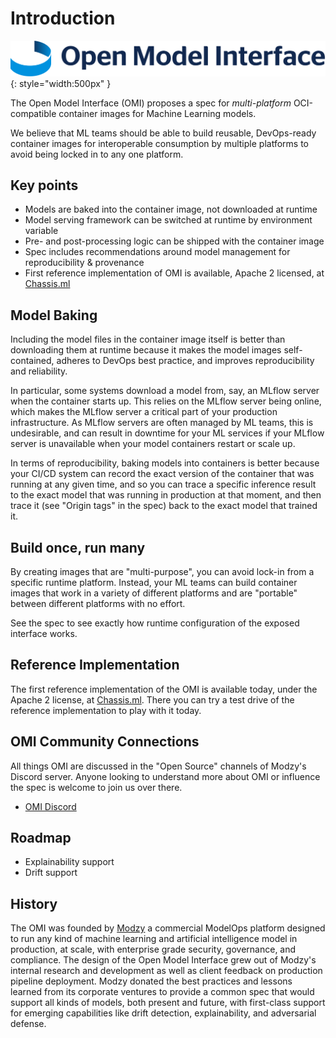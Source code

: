 # Introduction

![OMI logo](images/omi-logo.png){: style="width:500px" }

The Open Model Interface (OMI) proposes a spec for _multi-platform_ OCI-compatible container images for Machine Learning models.

We believe that ML teams should be able to build reusable, DevOps-ready container images for interoperable consumption by multiple platforms to avoid being locked in to any one platform.


## Key points

* Models are baked into the container image, not downloaded at runtime
* Model serving framework can be switched at runtime by environment variable
* Pre- and post-processing logic can be shipped with the container image
* Spec includes recommendations around model management for reproducibility & provenance
* First reference implementation of OMI is available, Apache 2 licensed, at [Chassis.ml](https://chassis.ml)


## Model Baking

Including the model files in the container image itself is better than downloading them at runtime because it makes the model images self-contained, adheres to DevOps best practice, and improves reproducibility and reliability.

In particular, some systems download a model from, say, an MLflow server when the container starts up. This relies on the MLflow server being online, which makes the MLflow server a critical part of your production infrastructure. As MLflow servers are often managed by ML teams, this is undesirable, and can result in downtime for your ML services if your MLflow server is unavailable when your model containers restart or scale up.

In terms of reproducibility, baking models into containers is better because your CI/CD system can record the exact version of the container that was running at any given time, and so you can trace a specific inference result to the exact model that was running in production at that moment, and then trace it (see "Origin tags" in the spec) back to the exact model that trained it.


## Build once, run many

By creating images that are "multi-purpose", you can avoid lock-in from a specific runtime platform. Instead, your ML teams can build container images that work in a variety of different platforms and are "portable" between different platforms with no effort.

See the spec to see exactly how runtime configuration of the exposed interface works.


## Reference Implementation

The first reference implementation of the OMI is available today, under the Apache 2 license, at [Chassis.ml](https://chassis.ml).
There you can try a test drive of the reference implementation to play with it today.

## OMI Community Connections

All things OMI are discussed in the "Open Source" channels of Modzy's Discord server. Anyone looking to understand more about OMI or influence the spec is welcome to join us over there.

* [OMI Discord](https://www2.modzy.com/modzy-discord-OMI)

## Roadmap

* Explainability support
* Drift support


## History

The OMI was founded by [Modzy](https://modzy.com) a commercial ModelOps platform designed to run any kind of machine learning and artificial intelligence model in production, at scale, with enterprise grade security, governance, and compliance. The design of the Open Model Interface grew out of Modzy's internal research and development as well as client feedback on production pipeline deployment. Modzy donated the best practices and lessons learned from its corporate ventures to provide a common spec that would support all kinds of models, both present and future, with first-class support for emerging capabilities like drift detection, explainability, and adversarial defense.
